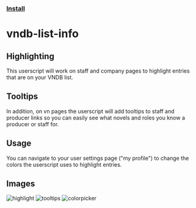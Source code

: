### [Install](https://raw.githubusercontent.com/MarvNC/vndb-list-highlighter/main/vndb-list-highlighter.user.js)

# vndb-list-info

## Highlighting

This userscript will work on staff and company pages to highlight entries that are on your VNDB list.

## Tooltips

In addition, on vn pages the userscript will add tooltips to staff and producer links so you can easily see what novels and roles you know a producer or staff for.

## Usage

You can navigate to your user settings page ("my profile") to change the colors the userscript uses to highlight entries.

## Images

![highlight](https://files.catbox.moe/asdz2o.png)
![tooltips](https://files.catbox.moe/3bh5ck.png)
![colorpicker](https://files.catbox.moe/8x71d9.png)
